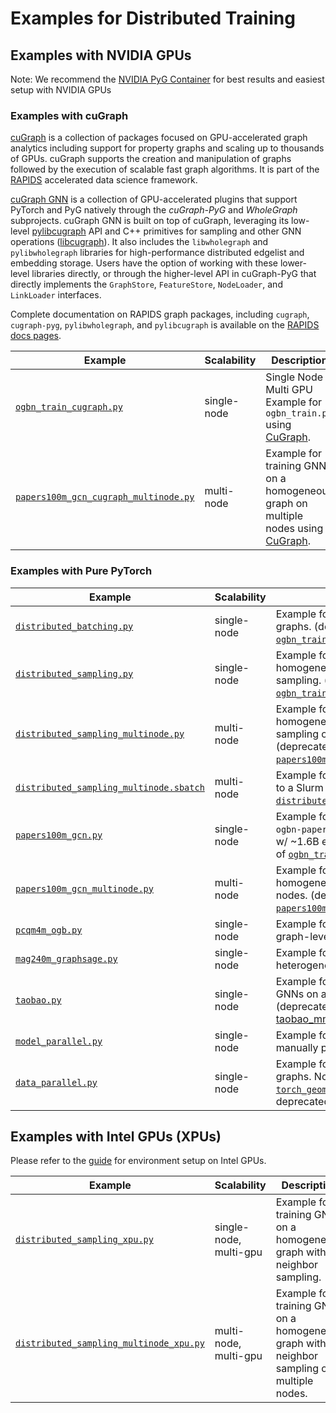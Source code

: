 # Examples for Distributed Training

## Examples with NVIDIA GPUs

Note: We recommend the [NVIDIA PyG Container](https://catalog.ngc.nvidia.com/orgs/nvidia/containers/pyg/tags) for best results and easiest setup with NVIDIA GPUs

### Examples with cuGraph

[cuGraph](https://github.com/rapidsai/cugraph) is a collection of packages focused on GPU-accelerated graph analytics including support for property graphs and scaling up to thousands of GPUs. cuGraph supports the creation and manipulation of graphs followed by the execution of scalable fast graph algorithms. It is part of the [RAPIDS](https://rapids.ai) accelerated data science framework.

[cuGraph GNN](https://github.com/rapidsai/cugraph-gnn) is a collection of GPU-accelerated plugins that support PyTorch and PyG natively through the _cuGraph-PyG_ and _WholeGraph_ subprojects. cuGraph GNN is built on top of cuGraph, leveraging its low-level [pylibcugraph](https://github.com/rapidsai/cugraph/python/pylibcugraph) API and C++ primitives for sampling and other GNN operations ([libcugraph](https://github.com/rapidai/cugraph/python/libcugraph)). It also includes the `libwholegraph` and `pylibwholegraph` libraries for high-performance distributed edgelist and embedding storage. Users have the option of working with these lower-level libraries directly, or through the higher-level API in cuGraph-PyG that directly implements the `GraphStore`, `FeatureStore`, `NodeLoader`, and `LinkLoader` interfaces.

Complete documentation on RAPIDS graph packages, including `cugraph`, `cugraph-pyg`, `pylibwholegraph`, and `pylibcugraph` is available on the [RAPIDS docs pages](https://docs.rapids.ai/api/cugraph/nightly/graph_support).

| Example                                                                        | Scalability | Description                                                                                                                                       |
| ------------------------------------------------------------------------------ | ----------- | ------------------------------------------------------------------------------------------------------------------------------------------------- |
| [`ogbn_train_cugraph.py`](./ogbn_train_cugraph.py)                             | single-node | Single Node Multi GPU Example for `ogbn_train.py` using [CuGraph](https://www.nvidia.com/en-us/on-demand/session/gtc24-s61197/).                  |
| [`papers100m_gcn_cugraph_multinode.py`](./papers100m_gcn_cugraph_multinode.py) | multi-node  | Example for training GNNs on a homogeneous graph on multiple nodes using [CuGraph](https://www.nvidia.com/en-us/on-demand/session/gtc24-s61197/). |

### Examples with Pure PyTorch

| Example                                                                            | Scalability | Description                                                                                                                                                                                                                                                                                                  |
| ---------------------------------------------------------------------------------- | ----------- | ------------------------------------------------------------------------------------------------------------------------------------------------------------------------------------------------------------------------------------------------------------------------------------------------------------ |
| [`distributed_batching.py`](./distributed_batching.py)                             | single-node | Example for training GNNs on multiple graphs. (deprecated in favor of [`ogbn_train_cugraph.py`](./ogbn_train_cugraph.py))                                                                                                                                                                                    |
| [`distributed_sampling.py`](./distributed_sampling.py)                             | single-node | Example for training GNNs on a homogeneous graph with neighbor sampling. (deprecated in favor of [`ogbn_train_cugraph.py`](./ogbn_train_cugraph.py))                                                                                                                                                         |
| [`distributed_sampling_multinode.py`](./distributed_sampling_multinode.py)         | multi-node  | Example for training GNNs on a homogeneous graph with neighbor sampling on multiple nodes. (deprecated in favor of [`papers100m_gcn_cugraph_multinode.py`](./papers100m_gcn_cugraph_multinode.py))                                                                                                           |
| [`distributed_sampling_multinode.sbatch`](./distributed_sampling_multinode.sbatch) | multi-node  | Example for submitting a training job to a Slurm cluster using [`distributed_sampling_multi_node.py`](./distributed_sampling_multinode.py).                                                                                                                                                                  |
| [`papers100m_gcn.py`](./papers100m_gcn.py)                                         | single-node | Example for training GNNs on the `ogbn-papers100M` homogeneous graph w/ ~1.6B edges. (deprecated in favor of [`ogbn_train_cugraph.py`](./ogbn_train_cugraph.py))                                                                                                                                             |
| [`papers100m_gcn_multinode.py`](./papers100m_gcn_multinode.py)                     | multi-node  | Example for training GNNs on a homogeneous graph on multiple nodes. (deprecated in favor of [`papers100m_gcn_cugraph_multinode.py`](./papers100m_gcn_cugraph_multinode.py))                                                                                                                                  |
| [`pcqm4m_ogb.py`](./pcqm4m_ogb.py)                                                 | single-node | Example for training GNNs for a graph-level regression task.                                                                                                                                                                                                                                                 |
| [`mag240m_graphsage.py`](./mag240m_graphsage.py)                                   | single-node | Example for training GNNs on a large heterogeneous graph.                                                                                                                                                                                                                                                    |
| [`taobao.py`](./taobao.py)                                                         | single-node | Example for training link prediction GNNs on a heterogeneous graph. (deprecated in favor of [taobao_mnmg.py](https://github.com/rapidsai/cugraph-gnn/blob/branch-25.04/python/cugraph-pyg/cugraph_pyg/examples/taobao_mnmg.py) with [CuGraph](https://www.nvidia.com/en-us/on-demand/session/gtc24-s61197/). |
| [`model_parallel.py`](./model_parallel.py)                                         | single-node | Example for model parallelism by manually placing layers on each GPU.                                                                                                                                                                                                                                        |
| [`data_parallel.py`](./data_parallel.py)                                           | single-node | Example for training GNNs on multiple graphs. Note that [`torch_geometric.nn.DataParallel`](https://pytorch-geometric.readthedocs.io/en/latest/modules/nn.html#torch_geometric.nn.data_parallel.DataParallel) is deprecated and [discouraged](https://github.com/pytorch/pytorch/issues/65936).              |

## Examples with Intel GPUs (XPUs)

Please refer to the [guide](https://github.com/pyg-team/pytorch_geometric/tree/master/benchmark/multi_gpu/training#running-benchmark-on-intel-gpu) for environment setup on Intel GPUs.

| Example                                                                            | Scalability            | Description                                                                                |
| ---------------------------------------------------------------------------------- | ---------------------- | ------------------------------------------------------------------------------------------ |
| [`distributed_sampling_xpu.py`](./distributed_sampling_xpu.py)                     | single-node, multi-gpu | Example for training GNNs on a homogeneous graph with neighbor sampling.                   |
| [`distributed_sampling_multinode_xpu.py`](./distributed_sampling_multinode_xpu.py) | multi-node, multi-gpu  | Example for training GNNs on a homogeneous graph with neighbor sampling on multiple nodes. |

